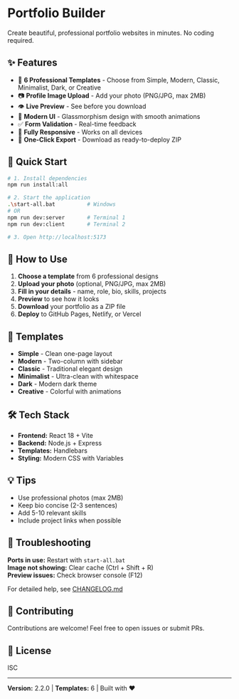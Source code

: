 # Portfolio Builder

Create beautiful, professional portfolio websites in minutes. No coding required.

## ✨ Features

- 🎨 **6 Professional Templates** - Choose from Simple, Modern, Classic, Minimalist, Dark, or Creative
- 📷 **Profile Image Upload** - Add your photo (PNG/JPG, max 2MB)
- 👁️ **Live Preview** - See before you download
- 💎 **Modern UI** - Glassmorphism design with smooth animations
- ✅ **Form Validation** - Real-time feedback
- 📱 **Fully Responsive** - Works on all devices
- 🚀 **One-Click Export** - Download as ready-to-deploy ZIP

## 🚀 Quick Start

```bash
# 1. Install dependencies
npm run install:all

# 2. Start the application
.\start-all.bat          # Windows
# OR
npm run dev:server       # Terminal 1
npm run dev:client       # Terminal 2

# 3. Open http://localhost:5173
```

## 📖 How to Use

1. **Choose a template** from 6 professional designs
2. **Upload your photo** (optional, PNG/JPG, max 2MB)
3. **Fill in your details** - name, role, bio, skills, projects
4. **Preview** to see how it looks
5. **Download** your portfolio as a ZIP file
6. **Deploy** to GitHub Pages, Netlify, or Vercel

## 🎨 Templates

- **Simple** - Clean one-page layout
- **Modern** - Two-column with sidebar
- **Classic** - Traditional elegant design
- **Minimalist** - Ultra-clean with whitespace
- **Dark** - Modern dark theme
- **Creative** - Colorful with animations

## 🛠️ Tech Stack

- **Frontend:** React 18 + Vite
- **Backend:** Node.js + Express
- **Templates:** Handlebars
- **Styling:** Modern CSS with Variables




## 💡 Tips

- Use professional photos (max 2MB)
- Keep bio concise (2-3 sentences)
- Add 5-10 relevant skills
- Include project links when possible

## 🐞 Troubleshooting

**Ports in use:** Restart with `start-all.bat`  
**Image not showing:** Clear cache (Ctrl + Shift + R)  
**Preview issues:** Check browser console (F12)

For detailed help, see [CHANGELOG.md](CHANGELOG.md)

## 🤝 Contributing

Contributions are welcome! Feel free to open issues or submit PRs.

## 📝 License

ISC

---

**Version:** 2.2.0 | **Templates:** 6 | Built with ❤️
